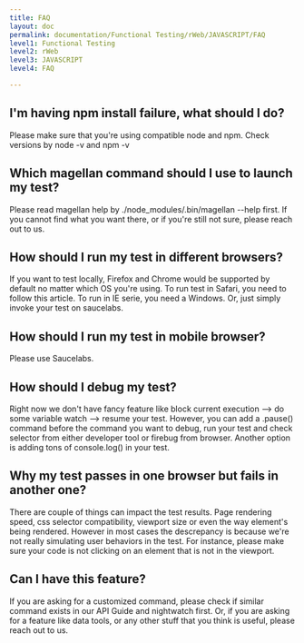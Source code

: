 ```yaml
---
title: FAQ
layout: doc
permalink: documentation/Functional Testing/rWeb/JAVASCRIPT/FAQ
level1: Functional Testing
level2: rWeb
level3: JAVASCRIPT
level4: FAQ

---
```

## I'm having npm install failure, what should I do?

Please make sure that you're using compatible node and npm. Check versions by node -v and npm -v

## Which magellan command should I use to launch my test?

Please read magellan help by ./node_modules/.bin/magellan --help first. If you cannot find what you want there, or if you're still not sure, please reach out to us.

## How should I run my test in different browsers?

If you want to test locally, Firefox and Chrome would be supported by default no matter which OS you're using. To run test in Safari, you need to follow this article. To run in IE serie, you need a Windows. Or, just simply invoke your test on saucelabs.

## How should I run my test in mobile browser?

Please use Saucelabs.

## How should I debug my test?

Right now we don't have fancy feature like block current execution --> do some variable watch --> resume your test. However, you can add a .pause() command before the command you want to debug, run your test and check selector from either developer tool or firebug from browser. Another option is adding tons of console.log() in your test.

## Why my test passes in one browser but fails in another one?

There are couple of things can impact the test results. Page rendering speed, css selector compatibility, viewport size or even the way element's being rendered. However in most cases the descrepancy is because we're not really simulating user behaviors in the test. For instance, please make sure your code is not clicking on an element that is not in the viewport.

## Can I have this feature?

If you are asking for a customized command, please check if similar command exists in our API Guide and nightwatch first. Or, if you are asking for a feature like data tools, or any other stuff that you think is useful, please reach out to us.